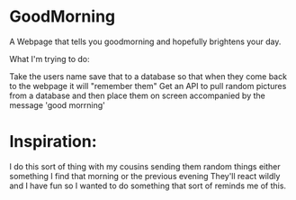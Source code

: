 # GoodMorning
A Webpage that tells you goodmorning and hopefully brightens your day.

What I'm trying to do:

Take the users name save that to a database so that when they come back to the webpage it will "remember them"
Get an API to pull random pictures from a database and then place them on screen accompanied by the message 'good morrning'




# Inspiration:
I do this sort of thing with my cousins sending them random things either something I find that morning or the previous evening 
They'll react wildly and I have fun so I wanted to do something that sort of reminds me of this.
